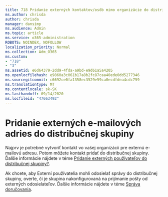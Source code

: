 ```yaml
---
title: 718 Pridanie externých kontaktov/osôb mimo organizácie do distribučného zoznamu
ms.author: chrisda
author: chrisda
manager: dansimp
ms.audience: Admin
ms.topic: article
ms.service: o365-administration
ROBOTS: NOINDEX, NOFOLLOW
localization_priority: Normal
ms.collection: Adm_O365
ms.custom:
- "718"
- "3"
ms.assetid: e6d64379-2dd9-4fda-a9bd-e9d61a5a4205
ms.openlocfilehash: e9860a3c061b17a8b2fc87caa40ede0dd5277346
ms.sourcegitcommit: c6692ce0fa1358ec3529e59ca0ecdfdea4cdc759
ms.translationtype: MT
ms.contentlocale: sk-SK
ms.lasthandoff: 09/14/2020
ms.locfileid: "47663492"
---
```

# <a name="add-external-email-addresses-to-a-distribution-group"></a>Pridanie externých e-mailových adries do distribučnej skupiny

Najprv je potrebné vytvoriť kontakt vo vašej organizácii pre externú e-mailovú adresu. Potom môžete kontakt pridať do distribučnej skupiny. Ďalšie informácie nájdete v téme [Pridanie externých používateľov do distribučnej skupiny?](https://support.office.com/client/caa0f310-0bb7-48e3-8ad2-cb358b53bbba).

Ak chcete, aby Externí používatelia mohli odosielať správy do distribučnej skupiny, overte, či je skupina nakonfigurovaná na prijímanie pošty od externých odosielateľov. Ďalšie informácie nájdete v téme [Správa doručovania](https://technet.microsoft.com/library/bb124513.aspx#deliverymanagement).
